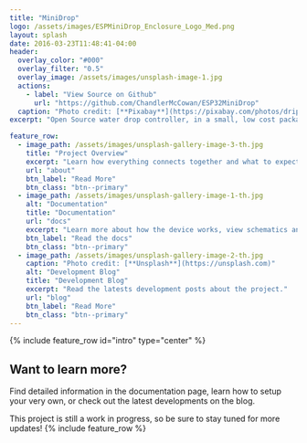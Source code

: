 ```yaml
---
title: "MiniDrop"
logo: /assets/images/ESPMiniDrop_Enclosure_Logo_Med.png
layout: splash
date: 2016-03-23T11:48:41-04:00
header:
  overlay_color: "#000"
  overlay_filter: "0.5"
  overlay_image: /assets/images/unsplash-image-1.jpg
  actions:
    - label: "View Source on Github"
      url: "https://github.com/ChandlerMcCowan/ESP32MiniDrop"
  caption: "Photo credit: [**Pixabay**](https://pixabay.com/photos/drip-water-drop-of-water-liquid-2235618/)"
excerpt: "Open Source water drop controller, in a small, low cost package; A Bluetooth connected 12V solenoid driver for great water drop photography."

feature_row:
  - image_path: /assets/images/unsplash-gallery-image-3-th.jpg
    title: "Project Overview"
    excerpt: "Learn how everything connects together and what to expect from this device"
    url: "about"
    btn_label: "Read More"
    btn_class: "btn--primary"
  - image_path: /assets/images/unsplash-gallery-image-1-th.jpg
    alt: "Documentation"
    title: "Documentation"
    url: "docs"
    excerpt: "Learn more about how the device works, view schematics and CAD drawings"
    btn_label: "Read the docs"
    btn_class: "btn--primary"
  - image_path: /assets/images/unsplash-gallery-image-2-th.jpg
    caption: "Photo credit: [**Unsplash**](https://unsplash.com)"
    alt: "Development Blog"
    title: "Development Blog"
    excerpt: "Read the latests development posts about the project."
    url: "blog"
    btn_label: "Read More"
    btn_class: "btn--primary"
---
```


{% include feature_row id="intro" type="center" %}

<h2>Want to learn more?</h2>
Find detailed information in the documentation page, learn how to setup your very own, or check out the latest developments on the blog.

This project is still a work in progress, so be sure to stay tuned for more updates!
{% include feature_row %}


